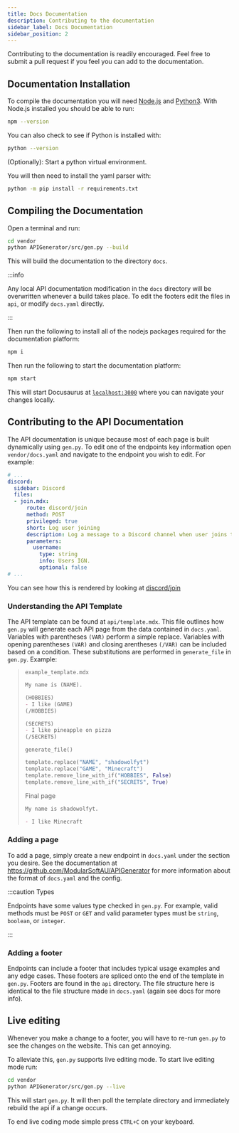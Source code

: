```yaml
---
title: Docs Documentation
description: Contributing to the documentation
sidebar_label: Docs Documentation
sidebar_position: 2
---
```


Contributing to the documentation is readily encouraged. Feel free to submit a pull request if you feel you can add to the documentation.

## Documentation Installation

To compile the documentation you will need [Node.js](https://nodejs.org/en/) and [Python3](https://www.python.org/). With Node.js installed you should be able to run:

```bash
npm --version
```

You can also check to see if Python is installed with:

```bash
python --version
```

(Optionally): Start a python virtual environment.

You will then need to install the yaml parser with:

```bash
python -m pip install -r requirements.txt
```

## Compiling the Documentation

Open a terminal and run:

```bash
cd vendor
python APIGenerator/src/gen.py --build
```

This will build the documentation to the directory `docs`.

:::info

Any local API documentation modification in the `docs` directory will be overwritten whenever a build takes place. To edit the footers edit the files in `api`, or modify `docs.yaml` directly.

:::

Then run the following to install all of the nodejs packages required for the documentation platform:

```bash
npm i
```

Then run the following to start the documentation platform:

```bash
npm start
```

This will start Docusaurus at [`localhost:3000`](localhost:3000) where you can navigate your changes locally.

## Contributing to the API Documentation

The API documentation is unique because most of each page is built dynamically using `gen.py`. To edit one of the endpoints key information open `vendor/docs.yaml` and navigate to the endpoint you wish to edit. For example:

```yaml
# ...
discord:
  sidebar: Discord
  files:
  - join.mdx:
      route: discord/join
      method: POST
      privileged: true
      short: Log user joining
      description: Log a message to a Discord channel when user joins the Network.
      parameters:
        username:
          type: string
          info: Users IGN.
          optional: false
# ...
```

You can see how this is rendered by looking at
[discord/join](/docs/products/zander/api/discord/join)

### Understanding the API Template

The API template can be found at `api/template.mdx`. This file outlines how `gen.py` will generate each API page from the data contained in `docs.yaml`. Variables with parentheses `(VAR)` perform a simple replace. Variables with opening parentheses `(VAR)` and closing arentheses `(/VAR)` can be included based on a condition. These substitutions are performed in `generate_file` in `gen.py`. Example:

> `example_template.mdx`
>
> ```md
> My name is (NAME).
> 
> (HOBBIES)
> - I like (GAME)
> (/HOBBIES)
>
> (SECRETS)
> - I like pineapple on pizza
> (/SECRETS)
> ```
>
> `generate_file()`
>
> ```python
> template.replace("NAME", "shadowolfyt")
> template.replace("GAME", "Minecraft")
> template.remove_line_with_if("HOBBIES", False)
> template.remove_line_with_if("SECRETS", True)
> ```
>
> Final page
>
> ```md
> My name is shadowolfyt.
> 
> - I like Minecraft
> 
> ```

### Adding a page

To add a page, simply create a new endpoint in `docs.yaml` under the section you desire. See the documentation at <https://github.com/ModularSoftAU/APIGenerator> for more information about the format of `docs.yaml` and the config.

:::caution Types

Endpoints have some values type checked in `gen.py`. For example, valid methods
must be `POST` or `GET` and valid parameter types must be `string`, `boolean`,
or `integer`.

:::

### Adding a footer

Endpoints can include a footer that includes typical usage examples and any edge cases. These footers are spliced onto the end of the template in `gen.py`. Footers are found in the `api` directory. The file structure here is identical to the file structure made in `docs.yaml` (again see docs for more info).

## Live editing

Whenever you make a change to a footer, you will have to re-run `gen.py` to see the changes on the website. This can get annoying.

To alleviate this, `gen.py` supports live editing mode. To start live editing
mode run:

```bash
cd vendor
python APIGenerator/src/gen.py --live
```

This will start `gen.py`. It will then poll the template directory and immediately rebuild the api if a change occurs.

To end live coding mode simple press `CTRL+C` on your keyboard.
